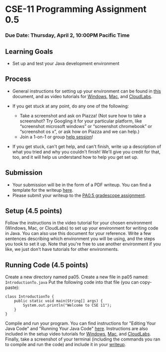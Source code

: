 # CSE-11 Programming Assignment 0.5
### Due Date: Thursday, April 2, 10:00PM Pacific Time
## Learning Goals
- Set up and test your Java development environment

## Process
- General instructions for setting up your environment can be found in [this](https://docs.google.com/document/d/1WKkep1iN-23ep3YhHnB_ko2v7U-1uxhR6Y68T3TLkcU/view) document, and as video tutorials for [Windows](https://drive.google.com/file/d/1FxIAaGj7JAAN5QNpqcx1JBdv36yzX6TX/view?usp=sharing), [Mac](https://drive.google.com/file/d/1EsF6t_ZA7TIdQ0iIu9X_dh1T5YGmzxNG/view?usp=sharing), and [CloudLabs](https://drive.google.com/file/d/1biIrl2hBOSZXBRmjXKPYSwma_vLHKUrI/view?usp=sharing).
- If you get stuck at any point, do any one of the following:
    - Take a screenshot and ask on Piazza! (Not sure how to take a screenshot? Try Googling it for your particular platform, like “screenshot microsoft windows” or “screenshot chromebook” or “screenshot os x”, or ask how on Piazza and we can help.)
    - Join a 1-on-1 or group [help session](https://ucsd-cse11-sp21.github.io/#staff)!
    
- If you get stuck, can't get help, and can't finish, write up a description of what you tried and why you couldn't finish! We'll give you credit for that, too, and it will help us understand how to help you get set up.

## Submission
- Your submission will be in the form of a PDF writeup. You can find a template for the writeup [here](https://drive.google.com/file/d/13vM6I3tMBW9pn2qzroby_Sl8Uv76KlYg/view?usp=sharing).
- Please submit your writeup to the [PA0.5 gradescope assignment](https://www.gradescope.com/courses/257565/assignments/1129640/submissions).

## Setup (4.5 points)
Follow the instructions in the video tutorial for your chosen environment (Windows, Mac, or CloudLabs) to set up your environment for writing code in Java. You can also use this document for your reference. Write a few sentences describing which environment you will be using, and the steps you took to set it up. Note that you're free to use another environment if you like, we just don't have tutorials for other environments.

## Running Code (4.5 points)

Create a new directory named pa05. Create a new file in pa05 named:
`IntroductionTo.java`
Put the following code into that file (you can copy-paste):
```
class IntroductionTo {
	public static void main(String[] args) {
		System.out.println("Welcome to CSE 11");
	}
}
```
Compile and run your program. You can find instructions for "Editing Your Java Code" and "Running Your Java Code" [here](https://docs.google.com/document/d/1WKkep1iN-23ep3YhHnB_ko2v7U-1uxhR6Y68T3TLkcU/view). Instructions are also included in the setup video tutorials for [Windows](https://drive.google.com/file/d/1FxIAaGj7JAAN5QNpqcx1JBdv36yzX6TX/view?usp=sharing), [Mac](https://drive.google.com/file/d/1EsF6t_ZA7TIdQ0iIu9X_dh1T5YGmzxNG/view?usp=sharing), and [CloudLabs](https://drive.google.com/file/d/1biIrl2hBOSZXBRmjXKPYSwma_vLHKUrI/view?usp=sharing). Finally, take a screenshot of your terminal (including the commands you ran to compile and run the code) and include it in your [writeup](https://docs.google.com/document/d/1FzI0y2czposU5sY_YX5zvu9f2c3AhwEpCSe3kzLQXYc/edit?usp=sharing).

